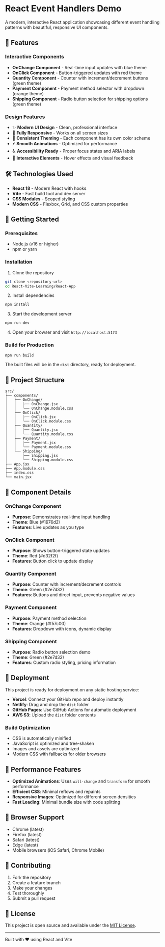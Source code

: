 # React Event Handlers Demo

A modern, interactive React application showcasing different event handling patterns with beautiful, responsive UI components.

## 🚀 Features

### Interactive Components

- **OnChange Component** - Real-time input updates with blue theme
- **OnClick Component** - Button-triggered updates with red theme
- **Quantity Component** - Counter with increment/decrement buttons (green theme)
- **Payment Component** - Payment method selector with dropdown (orange theme)
- **Shipping Component** - Radio button selection for shipping options (green theme)

### Design Features

- ✨ **Modern UI Design** - Clean, professional interface
- 📱 **Fully Responsive** - Works on all screen sizes
- 🎨 **Consistent Theming** - Each component has its own color scheme
- ⚡ **Smooth Animations** - Optimized for performance
- ♿ **Accessibility Ready** - Proper focus states and ARIA labels
- 🎯 **Interactive Elements** - Hover effects and visual feedback

## 🛠️ Technologies Used

- **React 18** - Modern React with hooks
- **Vite** - Fast build tool and dev server
- **CSS Modules** - Scoped styling
- **Modern CSS** - Flexbox, Grid, and CSS custom properties

## 🚀 Getting Started

### Prerequisites

- Node.js (v16 or higher)
- npm or yarn

### Installation

1. Clone the repository

```bash
git clone <repository-url>
cd React-Vite-Learning/React-App
```

2. Install dependencies

```bash
npm install
```

3. Start the development server

```bash
npm run dev
```

4. Open your browser and visit `http://localhost:5173`

### Build for Production

```bash
npm run build
```

The built files will be in the `dist` directory, ready for deployment.

## 📁 Project Structure

```
src/
├── components/
│   ├── OnChange/
│   │   ├── OnChange.jsx
│   │   └── OnChange.module.css
│   ├── OnClick/
│   │   ├── OnClick.jsx
│   │   └── OnClick.module.css
│   ├── Quantity/
│   │   ├── Quantity.jsx
│   │   └── Quantity.module.css
│   ├── Payment/
│   │   ├── Payment.jsx
│   │   └── Payment.module.css
│   └── Shipping/
│       ├── Shipping.jsx
│       └── Shipping.module.css
├── App.jsx
├── App.module.css
├── index.css
└── main.jsx
```

## 🎨 Component Details

### OnChange Component

- **Purpose**: Demonstrates real-time input handling
- **Theme**: Blue (#1976d2)
- **Features**: Live updates as you type

### OnClick Component

- **Purpose**: Shows button-triggered state updates
- **Theme**: Red (#d32f2f)
- **Features**: Button click to update display

### Quantity Component

- **Purpose**: Counter with increment/decrement controls
- **Theme**: Green (#2e7d32)
- **Features**: Buttons and direct input, prevents negative values

### Payment Component

- **Purpose**: Payment method selection
- **Theme**: Orange (#f57c00)
- **Features**: Dropdown with icons, dynamic display

### Shipping Component

- **Purpose**: Radio button selection demo
- **Theme**: Green (#2e7d32)
- **Features**: Custom radio styling, pricing information

## 🚀 Deployment

This project is ready for deployment on any static hosting service:

- **Vercel**: Connect your GitHub repo and deploy instantly
- **Netlify**: Drag and drop the `dist` folder
- **GitHub Pages**: Use GitHub Actions for automatic deployment
- **AWS S3**: Upload the `dist` folder contents

### Build Optimization

- CSS is automatically minified
- JavaScript is optimized and tree-shaken
- Images and assets are optimized
- Modern CSS with fallbacks for older browsers

## 🎯 Performance Features

- **Optimized Animations**: Uses `will-change` and `transform` for smooth performance
- **Efficient CSS**: Minimal reflows and repaints
- **Responsive Images**: Optimized for different screen densities
- **Fast Loading**: Minimal bundle size with code splitting

## 📱 Browser Support

- Chrome (latest)
- Firefox (latest)
- Safari (latest)
- Edge (latest)
- Mobile browsers (iOS Safari, Chrome Mobile)

## 🤝 Contributing

1. Fork the repository
2. Create a feature branch
3. Make your changes
4. Test thoroughly
5. Submit a pull request

## 📄 License

This project is open source and available under the [MIT License](LICENSE).

---

Built with ❤️ using React and Vite
